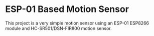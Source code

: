 # ESP-01 Based Motion Sensor

This project is a very simple motion sensor using an ESP-01 ESP8266 module and HC-SR501/DSN-FIR800 motion sensor.